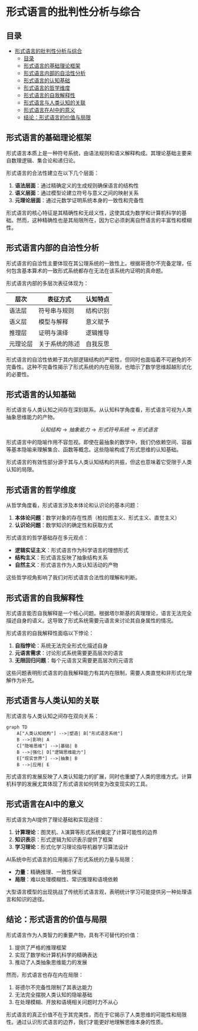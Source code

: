 # 形式语言的批判性分析与综合

## 目录

- [形式语言的批判性分析与综合](#形式语言的批判性分析与综合)
  - [目录](#目录)
  - [形式语言的基础理论框架](#形式语言的基础理论框架)
  - [形式语言内部的自洽性分析](#形式语言内部的自洽性分析)
  - [形式语言的认知基础](#形式语言的认知基础)
  - [形式语言的哲学维度](#形式语言的哲学维度)
  - [形式语言的自我解释性](#形式语言的自我解释性)
  - [形式语言与人类认知的关联](#形式语言与人类认知的关联)
  - [形式语言在AI中的意义](#形式语言在ai中的意义)
  - [结论：形式语言的价值与局限](#结论形式语言的价值与局限)

## 形式语言的基础理论框架

形式语言本质上是一种符号系统，由语法规则和语义解释构成。其理论基础主要来自数理逻辑、集合论和递归论。

形式语言的合法性建立在以下几个层面：

1. **语法层面**：通过精确定义的生成规则确保语言的结构性
2. **语义层面**：通过模型论建立符号与意义之间的映射关系
3. **元理论层面**：通过元数学证明系统本身的一致性和完备性

形式语言的核心特征是其精确性和无歧义性，这使其成为数学和计算机科学的基础。然而，这种精确性也是其局限所在，因为它必须剥离自然语言的丰富性和模糊性。

## 形式语言内部的自洽性分析

形式语言的自洽性主要体现在其公理系统的一致性上。根据哥德尔不完备定理，任何包含基本算术的一致形式系统都存在无法在该系统内证明的真命题。

形式语言内部的多层次表征体现为：

| 层次 | 表征方式 | 认知特点 |
|------|---------|---------|
| 语法层 | 符号串与规则 | 结构识别 |
| 语义层 | 模型与解释 | 意义赋予 |
| 推理层 | 证明与演绎 | 逻辑推导 |
| 元理论层 | 关于系统的陈述 | 自我反思 |

形式语言的自洽性依赖于其内部逻辑结构的严密性，但同时也面临着不可避免的不完备性。这种不完备性揭示了形式系统的内在局限，也暗示了数学思维超越形式化的必要性。

## 形式语言的认知基础

形式语言与人类认知之间存在深刻联系。从认知科学角度看，形式语言可视为人类抽象思维能力的产物。

```math
认知结构 → 抽象能力 → 形式符号系统 → 形式语言
```

形式语言中的隐喻作用不容忽视。即使在最抽象的数学中，我们仍依赖空间、容器等基本隐喻来理解集合、函数等概念。这些隐喻构成了形式思维的认知基础。

形式语言的有效性部分源于其与人类认知结构的共振，但这也意味着它受限于人类认知的局限。

## 形式语言的哲学维度

从哲学角度看，形式语言涉及本体论和认识论的基本问题：

1. **本体论问题**：数学对象的存在性质（柏拉图主义、形式主义、直觉主义）
2. **认识论问题**：数学知识的确定性和获取方式

形式语言的哲学基础存在多元观点：

- **逻辑实证主义**：形式语言作为科学语言的理想形式
- **结构主义**：形式语言反映了抽象结构关系
- **自然主义**：形式语言作为人类认知活动的产物

这些哲学视角影响了我们对形式语言合法性的理解和判断。

## 形式语言的自我解释性

形式语言能否自我解释是一个核心问题。根据塔尔斯基的真理理论，语言无法完全描述自身的语义。这导致了形式系统需要元语言来讨论其自身属性的情况。

形式语言的自我解释性面临以下悖论：

1. **自指悖论**：系统无法完全形式化描述自身
2. **元语言需求**：讨论形式系统需要更高层次的语言
3. **无限回归问题**：每个元语言又需要更高层次的元语言

这些问题表明形式语言的自我解释能力有其内在限制，需要人类直觉和非形式化理解作为补充。

## 形式语言与人类认知的关联

形式语言与人类认知之间存在双向关系：

```mermaid
graph TD
    A["人类认知结构"] -->|塑造| B["形式语言系统"]
    B -->|影响| A
    C["隐喻思维"] -->|基础| B
    B -->|强化| D["逻辑思维能力"]
    E["现实世界"] -->|抽象| B
    B -->|应用| E
```

形式语言的发展反映了人类认知能力的扩展，同时也重塑了人类的思维方式。计算机科学的发展尤其体现了形式语言如何转变为改变现实的工具。

## 形式语言在AI中的意义

形式语言为AI提供了理论基础和实现途径：

1. **计算理论**：图灵机、λ演算等形式系统奠定了计算可能性的边界
2. **知识表示**：形式逻辑为知识表示提供了框架
3. **学习理论**：形式化学习理论指导机器学习算法设计

AI系统中形式语言的应用揭示了形式系统的力量与局限：

- **力量**：精确推理、一致性保证
- **局限**：难以处理模糊性、常识推理和语境依赖

大型语言模型的出现挑战了传统形式语言观，表明统计学习可能提供另一种处理语言和知识的途径。

## 结论：形式语言的价值与局限

形式语言作为人类智力的重要产物，具有不可替代的价值：

1. 提供了严格的推理框架
2. 实现了数学和计算机科学的精确表达
3. 推动了人类抽象思维能力的发展

然而，形式语言也存在内在局限：

1. 哥德尔不完备性限制了其表达能力
2. 无法完全摆脱人类认知的隐喻基础
3. 在处理模糊、开放和语境相关问题时力不从心

形式语言的真正价值不在于其完美性，而在于它揭示了人类思维的可能性和局限性。通过认识形式语言的边界，我们才能更好地理解思维本身的性质。
